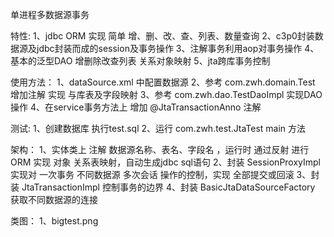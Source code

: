 
单进程多数据源事务

特性:
1、jdbc ORM 实现 简单 增、删、改、查、列表、数量查询
2、c3p0封装数据源及jdbc封装而成的session及事务操作 
3、注解事务利用aop对事务操作 
4、基本的泛型DAO 增删除改查列表 关系对象映射 
5、jta跨库事务控制

使用方法：
1、dataSource.xml 中配置数据源
2、参考 com.zwh.domain.Test 增加注解 实现 与库表及字段映射
3、参考 com.zwh.dao.TestDaoImpl 实现DAO操作
4、在service事务方法上 增加 @JtaTransactionAnno 注解

测试:
1、创建数据库
   执行test.sql
2、运行 com.zwh.test.JtaTest main 方法 

架构：
1、实体类上 注解 数据源名称、表名、字段名 ，运行时 通过反射 进行 ORM 实现 对象 关系表映射，自动生成jdbc sql语句 
2、封装 SessionProxyImpl 实现对 一次事务 不同数据源 多次会话 操作的控制，实现 全部提交或回滚
3、封装 JtaTransactionImpl 控制事务的边界
4、封装 BasicJtaDataSourceFactory 获取不同数据源的连接

类图：
1、bigtest.png   